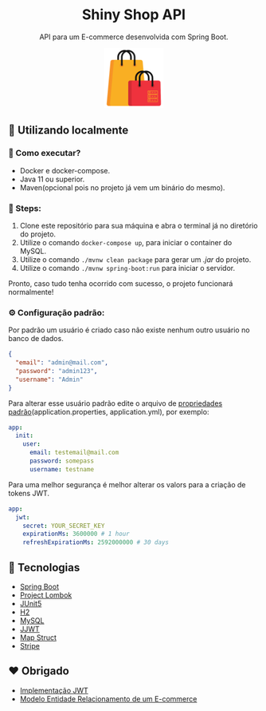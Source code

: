 <h1 align="center">Shiny Shop API</h1>
<p align="center">API para um E-commerce desenvolvida com Spring Boot.</p>

<p align="center">
    <img src="./.github/shiny-shop-logo-api.png" width="120" />
</p>

## :wrench: Utilizando localmente

### :mag_right: Como executar?

* Docker e docker-compose.
* Java 11 ou superior.
* Maven(opcional pois no projeto já vem um binário do mesmo).
### :athletic_shoe: Steps:

1. Clone este repositório para sua máquina e abra o terminal já no diretório do projeto. 
2. Utilize o comando `docker-compose up`, para iniciar o container do MySQL.
3. Utilize o comando `./mvnw clean package` para gerar um *.jar* do projeto.
4. Utilize o comando `./mvnw spring-boot:run` para iniciar o servidor.

Pronto, caso tudo tenha ocorrido com sucesso, o projeto funcionará normalmente!

### :gear: Configuração padrão:

Por padrão um usuário é criado caso não existe nenhum outro usuário no banco de dados.


```json
{
  "email": "admin@mail.com",
  "password": "admin123",
  "username": "Admin"
}
```

Para alterar esse usuário padrão edite o arquivo de [propriedades padrão](https://github.com/SilvanoGPM/spring-boot-jwt-boilerplate/blob/main/src/main/resources/application.yml)(application.properties, application.yml), por exemplo:

```yml
app:
  init:
    user:
      email: testemail@mail.com
      password: somepass
      username: testname
```

Para uma melhor segurança é melhor alterar os valors para a criação de tokens JWT.

```yml
app:
  jwt:
    secret: YOUR_SECRET_KEY
    expirationMs: 3600000 # 1 hour
    refreshExpirationMs: 2592000000 # 30 days
```

## :rocket: Tecnologias

* [Spring Boot](https://spring.io/projects/spring-boot)
* [Project Lombok](https://projectlombok.org/)
* [JUnit5](https://junit.org/junit5/)
* [H2](http://www.h2database.com/html/features.html)
* [MySQL](https://www.mysql.com/)
* [JJWT](https://mvnrepository.com/artifact/io.jsonwebtoken/jjwt)
* [Map Struct](https://mapstruct.org/)
* [Stripe](https://stripe.com)

## :heart: Obrigado

- [Implementação JWT](https://github.com/bezkoder/spring-boot-refresh-token-jwt)
- [Modelo Entidade Relacionamento de um E-commerce](https://netbeans.apache.org/kb/docs/javaee/ecommerce/images/affablebean-erd.png)
